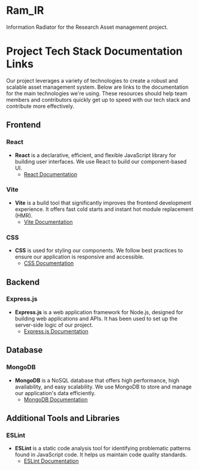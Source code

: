 # Ram_IR
Information Radiator for the Research Asset management project.
# Project Tech Stack Documentation Links

Our project leverages a variety of technologies to create a robust and scalable asset management system. Below are links to the documentation for the main technologies we're using. These resources should help team members and contributors quickly get up to speed with our tech stack and contribute more effectively.

## Frontend

### React

- **React** is a declarative, efficient, and flexible JavaScript library for building user interfaces. We use React to build our component-based UI.
  - [React Documentation](https://reactjs.org/docs/getting-started.html)

### Vite

- **Vite** is a build tool that significantly improves the frontend development experience. It offers fast cold starts and instant hot module replacement (HMR).
  - [Vite Documentation](https://vitejs.dev/guide/)

### CSS

- **CSS** is used for styling our components. We follow best practices to ensure our application is responsive and accessible.
  - [CSS Documentation](https://developer.mozilla.org/en-US/docs/Web/CSS)

## Backend

### Express.js

- **Express.js** is a web application framework for Node.js, designed for building web applications and APIs. It has been used to set up the server-side logic of our project.
  - [Express.js Documentation](https://expressjs.com/)

## Database

### MongoDB

- **MongoDB** is a NoSQL database that offers high performance, high availability, and easy scalability. We use MongoDB to store and manage our application's data efficiently.
  - [MongoDB Documentation](https://docs.mongodb.com/)

## Additional Tools and Libraries

### ESLint

- **ESLint** is a static code analysis tool for identifying problematic patterns found in JavaScript code. It helps us maintain code quality standards.
  - [ESLint Documentation](https://eslint.org/docs/user-guide/getting-started)